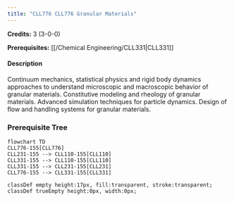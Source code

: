 ```yaml
---
title: "CLL776 CLL776 Granular Materials"
---
```

**Credits:** 3 (3-0-0)

**Prerequisites:** [[/Chemical Engineering/CLL331|CLL331]]

#### Description
Continuum mechanics, statistical physics and rigid body dynamics approaches to understand microscopic and macroscopic behavior of granular materials. Constitutive modeling and rheology of granular materials. Advanced simulation techniques for particle dynamics. Design of flow and handling systems for granular materials.

### Prerequisite Tree

```mermaid
flowchart TD
CLL776-155[CLL776]
CLL231-155 --> CLL110-155[CLL110]
CLL331-155 --> CLL110-155[CLL110]
CLL331-155 --> CLL231-155[CLL231]
CLL776-155 --> CLL331-155[CLL331]

classDef empty height:17px, fill:transparent, stroke:transparent;
classDef trueEmpty height:0px, width:0px;
```